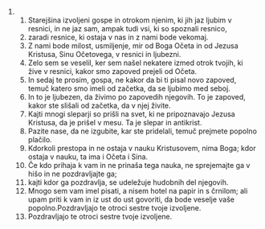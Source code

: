 <ol>
  <li>
    <ol>
      <li>Starejšina izvoljeni gospe in otrokom njenim, ki jih jaz ljubim v resnici, in ne jaz sam, ampak tudi vsi, ki so spoznali resnico,</li>
      <li>zaradi resnice, ki ostaja v nas in z nami bode vekomaj.</li>
      <li>Z nami bode milost, usmiljenje, mir od Boga Očeta in od Jezusa Kristusa, Sinu Očetovega, v resnici in ljubezni.</li>
      <li>Zelo sem se veselil, ker sem našel nekatere izmed otrok tvojih, ki žive v resnici, kakor smo zapoved prejeli od Očeta.</li>
      <li>In sedaj te prosim, gospa, ne kakor da bi ti pisal novo zapoved, temuč katero smo imeli od začetka, da se ljubimo med seboj.</li>
      <li>In to je ljubezen, da živimo po zapovedih njegovih. To je zapoved, kakor ste slišali od začetka, da v njej živite.</li>
      <li>Kajti mnogi sleparji so prišli na svet, ki ne pripoznavajo Jezusa Kristusa, da je prišel v mesu. Ta je slepar in antikrist.</li>
      <li>Pazite nase, da ne izgubite, kar ste pridelali, temuč prejmete popolno plačilo.</li>
      <li>Kdorkoli prestopa in ne ostaja v nauku Kristusovem, nima Boga; kdor ostaja v nauku, ta ima i Očeta i Sina.</li>
      <li>Če kdo prihaja k vam in ne prinaša tega nauka, ne sprejemajte ga v hišo in ne pozdravljajte ga;</li>
      <li>kajti kdor ga pozdravlja, se udeležuje hudobnih del njegovih.</li>
      <li>Mnogo sem vam imel pisati, a nisem hotel na papir in s črnilom; ali upam priti k vam in iz ust do ust govoriti, da bode veselje vaše popolno.Pozdravljajo te otroci sestre tvoje izvoljene.</li>
      <li>Pozdravljajo te otroci sestre tvoje izvoljene.</li>
    </ol>
  </li>
</ol>